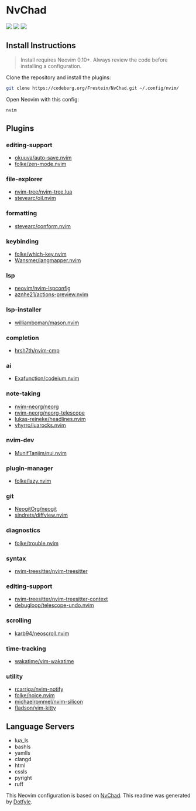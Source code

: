 # NvChad

<a href="https://dotfyle.com/Frestein/nvchad"><img src="https://dotfyle.com/Frestein/nvchad/badges/plugins?style=flat" /></a>
<a href="https://dotfyle.com/Frestein/nvchad"><img src="https://dotfyle.com/Frestein/nvchad/badges/leaderkey?style=flat" /></a>
<a href="https://dotfyle.com/Frestein/nvchad"><img src="https://dotfyle.com/Frestein/nvchad/badges/plugin-manager?style=flat" /></a>

## Install Instructions

> Install requires Neovim 0.10+. Always review the code before installing a configuration.

Clone the repository and install the plugins:

```sh
git clone https://codeberg.org/Frestein/NvChad.git ~/.config/nvim/
```

Open Neovim with this config:

```sh
nvim
```

## Plugins

### editing-support

- [okuuva/auto-save.nvim](https://dotfyle.com/plugins/okuuva/auto-save.nvim)
- [folke/zen-mode.nvim](https://dotfyle.com/plugins/folke/zen-mode.nvim)

### file-explorer

- [nvim-tree/nvim-tree.lua](https://dotfyle.com/plugins/nvim-tree/nvim-tree.lua)
- [stevearc/oil.nvim](https://dotfyle.com/plugins/stevearc/oil.nvim)

### formatting

- [stevearc/conform.nvim](https://dotfyle.com/plugins/stevearc/conform.nvim)

### keybinding

- [folke/which-key.nvim](https://dotfyle.com/plugins/folke/which-key.nvim)
- [Wansmer/langmapper.nvim](https://dotfyle.com/plugins/Wansmer/langmapper.nvim)

### lsp

- [neovim/nvim-lspconfig](https://dotfyle.com/plugins/neovim/nvim-lspconfig)
- [aznhe21/actions-preview.nvim](https://dotfyle.com/plugins/aznhe21/actions-preview.nvim)

### lsp-installer

- [williamboman/mason.nvim](https://dotfyle.com/plugins/williamboman/mason.nvim)

### completion

- [hrsh7th/nvim-cmp](https://dotfyle.com/plugins/hrsh7th/nvim-cmp)

### ai

- [Exafunction/codeium.nvim](https://dotfyle.com/plugins/Exafunction/codeium.nvim)

### note-taking

- [nvim-neorg/neorg](https://dotfyle.com/plugins/nvim-neorg/neorg)
- [nvim-neorg/neorg-telescope](https://dotfyle.com/plugins/nvim-neorg/neorg-telescope)
- [lukas-reineke/headlines.nvim](https://dotfyle.com/plugins/lukas-Reineke/headlines.nvim)
- [vhyrro/luarocks.nvim](https://github.com/vhyrro/luarocks.nvim)

### nvim-dev

- [MunifTanjim/nui.nvim](https://dotfyle.com/plugins/MunifTanjim/nui.nvim)

### plugin-manager

- [folke/lazy.nvim](https://dotfyle.com/plugins/folke/lazy.nvim)

### git

- [NeogitOrg/neogit](https://dotfyle.com/plugins/NeogitOrg/neogit)
- [sindrets/diffview.nvim](https://dotfyle.com/plugins/sindrets/diffview.nvim)

### diagnostics

- [folke/trouble.nvim](https://dotfyle.com/plugins/folke/trouble.nvim)

### syntax

- [nvim-treesitter/nvim-treesitter](https://dotfyle.com/plugins/nvim-treesitter/nvim-treesitter)

### editing-support

- [nvim-treesitter/nvim-treesitter-context](https://dotfyle.com/plugins/nvim-treesitter/nvim-treesitter-context)
- [debugloop/telescope-undo.nvim](https://dotfyle.com/plugins/debugloop/telescope-undo.nvim)

### scrolling

- [karb94/neoscroll.nvim](https://dotfyle.com/plugins/karb94/neoscroll.nvim)

### time-tracking

- [wakatime/vim-wakatime](https://github.com/wakatime/vim-wakatime)

### utility

- [rcarriga/nvim-notify](https://dotfyle.com/plugins/rcarriga/nvim-notify)
- [folke/noice.nvim](https://dotfyle.com/plugins/folke/noice.nvim)
- [michaelrommel/nvim-silicon](https://github.com/michaelrommel/nvim-silicon)
- [fladson/vim-kitty](https://github.com/fladson/vim-kitty)

## Language Servers

- lua_ls
- bashls
- yamlls
- clangd
- html
- cssls
- pyright
- ruff

This Neovim configuration is based on [NvChad](https://github.com/NvChad/NvChad).
This readme was generated by [Dotfyle](https://dotfyle.com).
